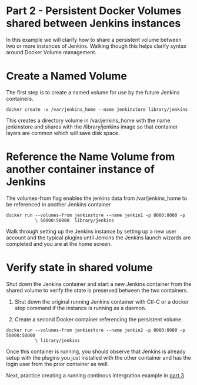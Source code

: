 # Part 2 - Persistent Docker Volumes shared between Jenkins instances

In this example we will clarify how to share a persistent volume between two or
more instances of Jenkins. Walking though this helps clarify syntax around
Docker Volume management.

# Create a Named Volume

The first step is to create a named volume for use by the future Jenkins
containers.

```
docker create -v /var/jenkins_home --name jenkinstore library/jenkins
```

This creates a directory volume in /var/jenkins_home with the name jenkinstore
and shares with the /library/jenkins image so that container layers are common
which will save disk space.

# Reference the Name Volume from another container instance of Jenkins

The volumes-from flag enables the jenkins data from /var/jenkins_home to be
referenced in another Jenkins container

```
docker run --volumes-from jenkinstore --name jenkin1 -p 8080:8080 -p
           \ 50000:50000  library/jenkins
```

Walk through setting up the Jenkins instance by setting up a new user account
and the typical plugins until Jenkins the Jenkins launch wizards are completed
and you are at the home screen.

# Verify state in shared volume

Shut down the Jenkins container and start a new Jenkins container from the
shared volume to verify the state is preserved between the two containers.

1. Shut down the original running Jenkins container with Ctl-C or a docker stop
command if the instance is running as a daemon.

2. Create a second Docker container referencing the persistent volume.

```
docker run --volumes-from jenkinstore --name jenkin2 -p 8080:8080 -p 50000:50000
           \ library/jenkins
```

Once this container is running, you should observe that Jenkins is already setup
with the plugins you just installed with the other container and has the login
user from the prior container as well. 

Next, practice creating a running continous intergration example in [part 3](https://github.com/PeterLamar/docker-workshop/tree/master/ciexample)
